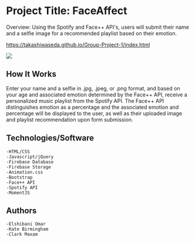 # Project Title: FaceAffect

Overview: Using the Spotify and Face++ API's, users will submit their name and a selfie image for a recommended playlist based on their emotion.
 	
https://takashiwaseda.github.io/Group-Project-1/index.html
	
<img src="assets/images/screenShot.gif?raw=true">




## How It Works
Enter your name and a selfie in .jpg, .jpeg, or .png format, and based on your age and associated emotion determined by the Face++ API, receive a personalized music playlist from the Spotify API. The Face++ API distinguishes emotion as a percentage and the associated emotion and percentage will be displayed to the user, as well as their uploaded image and playlist recommendation upon form submission. 

## Technologies/Software
	-HTML/CSS
	-Javascript/jQuery
	-Firebase Database
	-Firebase Storage
	-Animation.css
	-Bootstrap
	-Face++ API
	-Spotify API
	-MomentJS
## Authors
	-Elshibani Omar
	-Kate Birmingham
	-Clark Maxam

